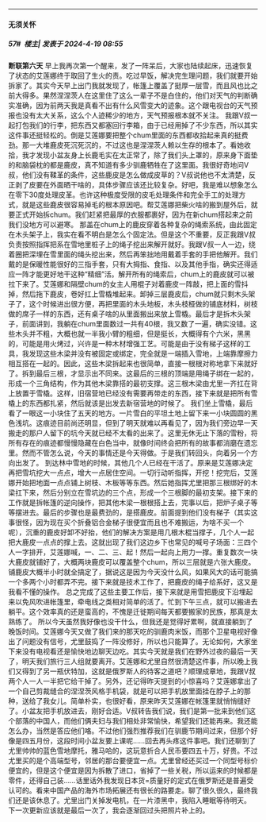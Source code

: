 ﻿
*****

####  无须关怀  
##### 57#         楼主| 发表于 2024-4-19 08:55

<strong>断联第六天</strong> 早上我再次第一个醒来，发了一阵呆后，大家也陆续起床，迅速恢复了状态的艾莲娜终于取回了生火的责。吃过早饭，解决完生理问题，我们就要开始拆家了。其实今天早上出门我就发现了，帐篷上覆盖了挺厚一层雪，而且风也比之前大得多。果然涅涅茨人在这里住了这么一辈子不是白住的，他们对天气的判断确实准确，因为前两天我是真看不出有什么风雪变大的迹象。这个跟电视台的天气预报也没有太大关系，这么个人迹稀少的地方，天气预报根本就不关注。
我跟V叔一起打包我们的行李，把东西又都塞回行李箱，由于已经用掉了不少东西，所以其实这件事还挺轻松的。倒是艾莲娜要把整个chum里面的东西都收拾起来真的挺费劲。那一大堆鹿皮死沉死沉的，不过这也是涅涅茨人赖以生存的根本了。看她收拾，我才发现小盆友身上长鹿毛实在太正常了，除了我们头上罩的，原来身下面垫的和脑袋枕的都是鹿皮，真不知道有多少驯鹿牺牲在了这里面。我很好奇地问V叔，他们没有鞣革的条件，这些鹿皮是怎么做成皮草的？V叔说他也不太清楚，反正剥了皮要在外面晒干啥的，具体步骤应该还比较复杂。好吧，我是难以想象怎么在零下30度处理皮革。也许这种极度受限的皮毛处理条件和完全手工的处理方式，就是这些鹿皮很容易掉毛的根本原因吧。帮艾莲娜把柴火啥的搬到屋外后，就要正式开始拆chum。我们赶紧把最厚的衣服都裹好，因为在新chum搭起来之前我们没地方可以避寒。
那盖在chum上的鹿皮穿着各种复杂的绳索系统，由此固定在木头架子上，我实在看不明白是怎么个固定法。但是这个不重要，反正我跟V叔负责按照指挥把系在雪地里桩子上的绳子挖出来解开就好。我跟V叔一人一边，绕着圈把深埋在雪里面的绳头挖出来，然后再笨拙地用戴着手套的手把他解开。我们戴的是保暖性能很好的三指手套，只有大拇指、食指、以及其他手指，确实还得适应一阵才能更好地干这种“精细”活。解开所有的绳索后，chum上的鹿皮就可以被拉下来了。艾莲娜和隔壁chum的女主人用棍子对着鹿皮一阵敲，把上面的雪抖掉，然后拖下鹿皮，卷好扛上雪橇堆起来。卸掉三层鹿皮后，chum就只剩木头架子了，这个时候进出很方便，再把里面的木头地板，木头枝桠做的铺底材料，树枝做的席子一样的东西，还有桌子啥的从里面搬出来放上雪橇。最后才是拆木头架子，前面讲到，我躺在chum里面数过一共有40根，我又数了一遍，确实没错。这些木头并不粗，大概也就一半我小臂的粗细，但是挺长，大概得有个六米，黑黑的，可能是用火烤过，兴许是一种木材增强工艺。可能是由于没有梯子这样的工具，我发现这些木梁并没有被固定或绑定，完全就是一端插入雪地，上端靠摩擦力相互搭在一起的。因此，这些木梁拆起来也很简单，直接一根根对称地拿下来就好了。拆到最后三根，才显示出不同来。这最后的三根的顶端是用绳子绑在一起的，形成一个三角结构，作为其他木梁靠搭的最初支撑。这三根木梁由尤里一齐扛在背上放置于雪橇。这样，旧宿营地已经没有需要再带走的东西，接下来就是把所有雪橇上的东西都扎紧，然后就该是出发去新宿营地的时候了。
我们坐上雪橇，最后看了一眼这一小块住了五天的地方。一片雪白的平坦土地上留下来一小块圆圆的黑色浅坑。这痕迹目前尚还明显，但到了明天就难以再看见了，因为我们旁边早一天搬走的那户人留下的坑今天就已经不太看的出来了。这里无休无止下落的雪粉，将所有存在的痕迹都慢慢隐藏在白色当中，就像时间终会把所有的故事都消磨在遗忘里。然而不管怎么说，今天的事情还是今天得做。于是我们转回头，向着另一个方向出发了。
到达林中雪地的时候，其他几个人已经在干活了。原来是艾莲娜决定再把雪坑挖大一点点，增大一点居住空间。一切行动听指挥，开挖！挖完后，艾莲娜开始把地面一点点铺上树枝、木板等等东西。然后她指挥尤里把那三根绑好的木梁扛下来，然后分别立在雪坑边的三个点，形成一个三根脚的最初支架。接下来的工作就是拆帐篷的逆向操作，把其他木梁一根根搭上去，完事以后，把炉子桌子等等摆进去。最后的步骤也是最费劲的，是搭鹿皮。前面提到他们没有梯子（其实这事很怪，因为现在买个折叠铝合金梯子很便宜而且也不难搬运，为啥不买一个呢），沉重的鹿皮好卸不好抬，他们的解决方案是用几根木棍当撑子，几个人一起把大鹿皮一点点的撑上去。这就出现了我们这边乡下也常见的喊号子场面：三四个人一字排开，艾莲娜喊，一、二、三、起！然后一起向上用力一撑。重复数次一块大鹿皮就铺好了，大概两块鹿皮可以覆盖整个chum，所以三层就是六张大鹿皮。铺鹿皮大概半小时就全搞定了，据说这是因为今天没什么风，如果风大的话可能搞一个多两个小时都弄不完。接下来就是技术工作了，把鹿皮的绳子给系好，这又是我看不懂的操作。
总之完成了这些主要工作后，接下来就是用雪把鹿皮下沿埋起来以免风吹进帐篷里，牵电线之类相对简单的活了。忙到下午三点，就可以搬进去躺平。这个效率真的还是蛮高的，不愧是迁徙期间每天都要搬家的民族，那真是太熟练了。
所以今天虽然我好像也没干什么，但我还是觉得好累啊，就直接躺到了晚饭时间。艾莲娜今天又做了我们来的那天吃的驯鹿肉米饭，而那个卫星电视好像出了问题没有信号，尤里鼓捣了一阵没修好，所以也只能算了。无论如何，大家坐下来没有电视看还是愉快地边聊天边吃。其实今天就是我们在野外过夜的最后一天了，明天我们旅行三人组就要离开。艾莲娜和尤里自然很清楚这件事，所以晚上我们又得到了另一瓶伏特加，这就是俄罗斯人的待客之道吧？顺理成章地，我跟V叔两个人一人一半把它给干掉了。另外，还记得昨天提到的小惊喜吗？艾莲娜拿出了一个自己剪裁缝合的涅涅茨风格手机袋，就是可以把手机放里面挂在脖子上的那种，送给了我女儿。简单朴实，也很好看，原来昨天艾莲娜在帐篷里就悄悄缝好了。小盆友把手机放进去，刚好合适。V叔转告我们说，我们是第一批来到他们这个部落的中国人，而他们俩夫妇与我们相处非常愉快，希望我们还能再来。我还能怎么办，当然是答应他们咯。不过他们强烈推荐我们在驯鹿节期间过来，但那个好像是四五月份，这段时间小盆友要上课呢……回去再头疼这件事吧。我们还聊到了尤里帅帅的蓝色雪地摩托，雅马哈的，这玩意折合人民币要四五十万，好贵。不过尤里买的是个高端型号，邻居的那台要便宜一点。尤里曾经还买过一个同型号标价便宜的，但是这个便宜是因为拆散了进口，省掉了一些关税，所以运来的时候都是零件，还得自己装……话里话外我发现日本货=质量好的定式在俄罗斯还是普遍受认可的。看来中国产品的海外市场拓展还有很长的路要走。聊了很久很久，最终我们还是该休息了。尤里出门关掉发电机，在一片漆黑中，我陷入睡眠等待明天。
下一次更新应该就是最后一次了，我会逐渐回过头把照片补上的。

